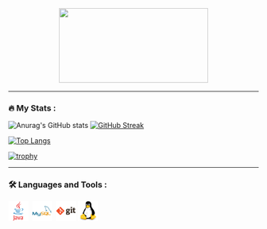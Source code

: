 
<div align="center">
  <img src="https://media.giphy.com/media/Ah3zHH7hvsSB2/giphy.gif" width="300" height="150"/>
</div>

---

### :fire: My Stats :
![Anurag's GitHub stats](https://github-readme-stats.vercel.app/api?username=ShumAhd&theme=gruvbox&show_icons=true)
[![GitHub Streak](http://github-readme-streak-stats.herokuapp.com?user=ShumAhd&theme=gruvbox&hide_border=true&locale=ru&date_format=j%20M%5B%20Y%5D)](https://git.io/streak-stats)

[![Top Langs](https://github-readme-stats.vercel.app/api/top-langs/?username=ShumAhd&theme=gruvbox&show_icons=true)](https://github.com/ShumAhd/github-readme-stats)



[![trophy](https://github-profile-trophy.vercel.app/?username=ShumAhd&theme=gruvbox)](https://github.com/ShumAhd/github-profile-trophy)

---

### :hammer_and_wrench: Languages and Tools :

<div>
  <img src="https://github.com/devicons/devicon/blob/master/icons/java/java-original-wordmark.svg" title="Java" alt="Java" width="40" height="40"/>&nbsp;
  <img src="https://github.com/devicons/devicon/blob/master/icons/mysql/mysql-original-wordmark.svg" title="MySQL"  alt="MySQL" width="40" height="40"/>&nbsp;
  <img src="https://github.com/devicons/devicon/blob/master/icons/git/git-original-wordmark.svg" title="Git" **alt="Git" width="40" height="40"/>
   <img src="https://github.com/devicons/devicon/blob/master/icons/linux/linux-original.svg" title="Linux" **alt="Linux" width="40" height="40"/>
</div>




